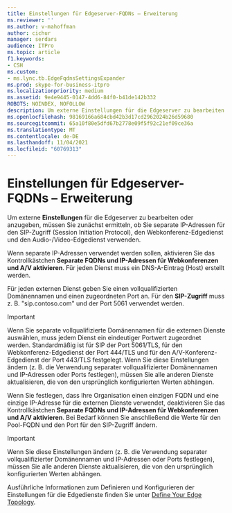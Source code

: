 ```yaml
---
title: Einstellungen für Edgeserver-FQDNs – Erweiterung
ms.reviewer: ''
ms.author: v-mahoffman
author: cichur
manager: serdars
audience: ITPro
ms.topic: article
f1.keywords:
- CSH
ms.custom:
- ms.lync.tb.EdgeFqdnsSettingsExpander
ms.prod: skype-for-business-itpro
ms.localizationpriority: medium
ms.assetid: 9e4e9445-0147-4dd6-84f0-b41de142b332
ROBOTS: NOINDEX, NOFOLLOW
description: Um externe Einstellungen für die Edgeserver zu bearbeiten oder anzugeben, müssen Sie zunächst ermitteln, ob Sie separate IP-Adressen für den SIP-Zugriff (Session Initiation Protocol), den Webkonferenz-Edgedienst und den Audio-/Video-Edgedienst verwenden.
ms.openlocfilehash: 98169166a684cbd42b3d17cd2962024b26d59680
ms.sourcegitcommit: 65a10f80e5dfd67b2778e09f5f92c21ef09ce36a
ms.translationtype: MT
ms.contentlocale: de-DE
ms.lasthandoff: 11/04/2021
ms.locfileid: "60769313"
---
```

# <a name="edge-server-fqdns-settings-expander"></a>Einstellungen für Edgeserver-FQDNs – Erweiterung

Um externe **Einstellungen** für die Edgeserver zu bearbeiten oder anzugeben, müssen Sie zunächst ermitteln, ob Sie separate IP-Adressen für den SIP-Zugriff (Session Initiation Protocol), den Webkonferenz-Edgedienst und den Audio-/Video-Edgedienst verwenden.

Wenn separate IP-Adressen verwendet werden sollen, aktivieren Sie das Kontrollkästchen **Separate FQDNs und IP-Adressen für Webkonferenzen und A/V aktivieren**. Für jeden Dienst muss ein DNS-A-Eintrag (Host) erstellt werden.

Für jeden externen Dienst geben Sie einen vollqualifizierten Domänennamen und einen zugeordneten Port an. Für den **SIP-Zugriff** muss z. B. "sip.contoso.com" und der Port 5061 verwendet werden.

> [!IMPORTANT]
> Wenn Sie separate vollqualifizierte Domänennamen für die externen Dienste auswählen, muss jedem Dienst ein eindeutiger Portwert zugeordnet werden. Standardmäßig ist für SIP der Port 5061/TLS, für den Webkonferenz-Edgedienst der Port 444/TLS und für den A/V-Konferenz-Edgedienst der Port 443/TLS festgelegt. Wenn Sie diese Einstellungen ändern (z. B. die Verwendung separater vollqualifizierter Domänennamen und IP-Adressen oder Ports festlegen), müssen Sie alle anderen Dienste aktualisieren, die von den ursprünglich konfigurierten Werten abhängen.

Wenn Sie festlegen, dass Ihre Organisation einen einzigen FQDN und eine einzige IP-Adresse für die externen Dienste verwendet, deaktivieren Sie das Kontrollkästchen **Separate FQDNs und IP-Adressen für Webkonferenzen und A/V aktivieren**. Bei Bedarf können Sie anschließend die Werte für den Pool-FQDN und den Port für den SIP-Zugriff ändern.

> [!IMPORTANT]
> Wenn Sie diese Einstellungen ändern (z. B. die Verwendung separater vollqualifizierter Domänennamen und IP-Adressen oder Ports festlegen), müssen Sie alle anderen Dienste aktualisieren, die von den ursprünglich konfigurierten Werten abhängen.

Ausführliche Informationen zum Definieren und Konfigurieren der Einstellungen für die Edgedienste finden Sie unter [Define Your Edge Topology](/previous-versions/office/lync-server-2013/lync-server-2013-define-your-edge-topology).